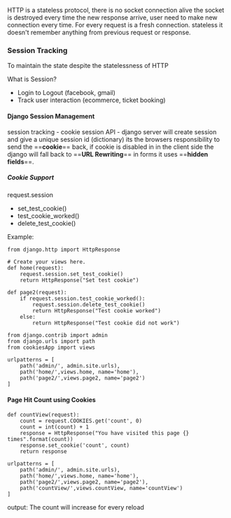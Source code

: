HTTP is a stateless protocol, there is no socket connection alive the socket is destroyed every time the new response arrive, user need to make new connection every time. For every request is a fresh connection. stateless it doesn't remember anything from previous request or response.

### Session Tracking

To maintain the state despite the statelessness of HTTP

What is Session?
- Login to Logout (facebook, gmail)
- Track user interaction (ecommerce, ticket booking)

#### Django Session Management

session tracking - cookie
session API - django server will create session and give a unique session id (dictionary) its the browsers responsibility to send the ==**cookie**== back, if cookie is disabled in in the client side the django will fall back to ==**URL Rewriting**== in forms it uses ==**hidden fields**==.

##### Cookie Support

request.session
- set_test_cookie()
- test_cookie_worked()
- delete_test_cookie()

Example:
```
from django.http import HttpResponse

# Create your views here.
def home(request):
    request.session.set_test_cookie()
    return HttpResponse("Set test cookie")

def page2(request):
    if request.session.test_cookie_worked():
        request.session.delete_test_cookie()
        return HttpResponse("Test cookie worked")
    else:
        return HttpResponse("Test cookie did not work")
```

```
from django.contrib import admin
from django.urls import path
from cookiesApp import views

urlpatterns = [
    path('admin/', admin.site.urls),
    path('home/',views.home, name='home'),
    path('page2/',views.page2, name='page2')
]
```

#### Page Hit Count using Cookies

```
def countView(request):
    count = request.COOKIES.get('count', 0)
    count = int(count) + 1
    response = HttpResponse("You have visited this page {} times".format(count))
    response.set_cookie('count', count)
    return response
```

```
urlpatterns = [
    path('admin/', admin.site.urls),
    path('home/',views.home, name='home'),
    path('page2/',views.page2, name='page2'),
    path('countView/',views.countView, name='countView')
]
```

output: 
The count will increase for every reload

